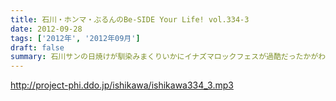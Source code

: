 ```yaml
---
title: 石川・ホンマ・ぶるんのBe-SIDE Your Life! vol.334-3
date: 2012-09-28
tags: ['2012年', '2012年09月']
draft: false
summary: 石川サンの日焼けが馴染みまくりいかにイナズマロックフェスが過酷だったかがわかるわけですが・・・果たして来年は、オフ日た作れるのか！？即帰ってやはり新鮮な情報をすぐにでもしゃべった方が～～「生感」ね。ＮＡＭＡＥ
---
```


http://project-phi.ddo.jp/ishikawa/ishikawa334_3.mp3
